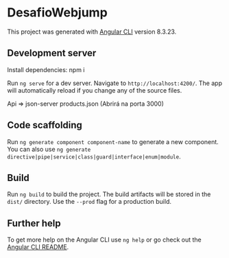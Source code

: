 # DesafioWebjump

This project was generated with [Angular CLI](https://github.com/angular/angular-cli) version 8.3.23.

## Development server

Install dependencies: npm i

Run `ng serve` for a dev server. Navigate to `http://localhost:4200/`. The app will automatically reload if you change any of the source files.

Api => json-server products.json (Abrirá na porta 3000)

## Code scaffolding

Run `ng generate component component-name` to generate a new component. You can also use `ng generate directive|pipe|service|class|guard|interface|enum|module`.

## Build

Run `ng build` to build the project. The build artifacts will be stored in the `dist/` directory. Use the `--prod` flag for a production build.

## Further help

To get more help on the Angular CLI use `ng help` or go check out the [Angular CLI README](https://github.com/angular/angular-cli/blob/master/README.md).
